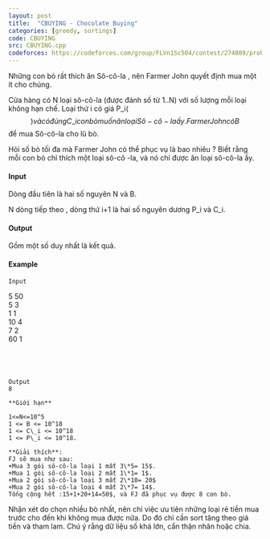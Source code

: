 ```yaml
---
layout: post
title:  "CBUYING - Chocolate Buying"
categories: [greedy, sortings]
code: CBUYING
src: CBUYING.cpp
codeforces: https://codeforces.com/group/FLVn1Sc504/contest/274809/problem/G
---
```




  


Những con bò rất thích ăn Sô-cô-la , nên Farmer John quyết định mua một ít cho chúng.

Cửa hàng có N loại sô-cô-la (được đánh số từ 1..N) với số lượng mỗi loại không hạn chế. Loại thứ i có giá P\_i($$) và có đúng C\_i con bò muốn ăn loại Sô-cô-la ấy. Farmer John có B $$ để mua Sô-cô-la cho lũ bò.

Hỏi số bò tối đa mà Farmer John có thể phục vụ là bao nhiêu ? Biết rằng mỗi con bò chỉ thích một loại sô-cô -la, và nó chỉ được ăn loại sô-cô-la ấy.

#### Input

Dòng đầu tiên là hai số nguyên N và B.

N dòng tiếp theo , dòng thứ i+1 là hai số nguyên dương P\_i và C\_i.

#### Output

Gồm một số duy nhất là kết quả.

#### Example

```
Input  

```
5 50  
5 3  
1 1  
10 4  
7 2  
60 1  

```

  
  
  
Output  
8  
  
**Giới hạn**  
  
1<=N<=10^5  
1 <= B <= 10^18  
1 <= C\_i <= 10^18  
1 <= P\_i <= 10^18.  
  
**Giải thích**:  
FJ sẽ mua như sau:  
+Mua 3 gói sô-cô-la loại 1 mất 3\*5= 15$.  
+Mua 1 gói sô-cô-la loại 2 mất 1\*1= 1$.  
+Mua 2 gói sô-cô-la loại 3 mất 2\*10= 20$  
+Mua 2 gói sô-cô-la loại 4 mất 2\*7= 14$.  
Tổng cộng hết :15+1+20+14=50$, và FJ đã phục vụ được 8 con bò.
```

<!--more-->



Nhận xét do chọn nhiều bò nhất, nên chỉ việc ưu tiên những loại rẻ tiền mua trước cho đến khi không mua được nữa. Do đó chỉ cần sort tăng theo giá tiền và tham lam. Chú ý rằng dữ liệu số khá lớn, cẩn thận nhân hoặc chia.
